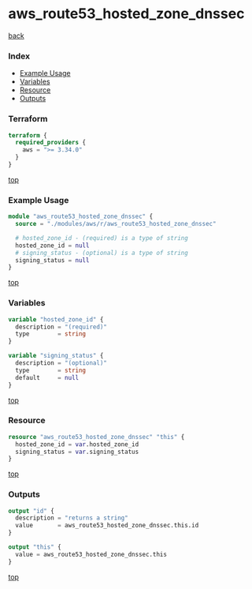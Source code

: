 # aws_route53_hosted_zone_dnssec

[back](../aws.md)

### Index

- [Example Usage](#example-usage)
- [Variables](#variables)
- [Resource](#resource)
- [Outputs](#outputs)

### Terraform

```terraform
terraform {
  required_providers {
    aws = ">= 3.34.0"
  }
}
```

[top](#index)

### Example Usage

```terraform
module "aws_route53_hosted_zone_dnssec" {
  source = "./modules/aws/r/aws_route53_hosted_zone_dnssec"

  # hosted_zone_id - (required) is a type of string
  hosted_zone_id = null
  # signing_status - (optional) is a type of string
  signing_status = null
}
```

[top](#index)

### Variables

```terraform
variable "hosted_zone_id" {
  description = "(required)"
  type        = string
}

variable "signing_status" {
  description = "(optional)"
  type        = string
  default     = null
}
```

[top](#index)

### Resource

```terraform
resource "aws_route53_hosted_zone_dnssec" "this" {
  hosted_zone_id = var.hosted_zone_id
  signing_status = var.signing_status
}
```

[top](#index)

### Outputs

```terraform
output "id" {
  description = "returns a string"
  value       = aws_route53_hosted_zone_dnssec.this.id
}

output "this" {
  value = aws_route53_hosted_zone_dnssec.this
}
```

[top](#index)